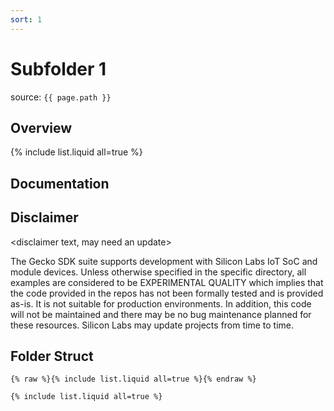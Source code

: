 ```yaml
---
sort: 1
---
```


# Subfolder 1

source: `{{ page.path }}`

## Overview

{% include list.liquid all=true %}

## Documentation

<some comments etc.>

## Disclaimer

<disclaimer text, may need an update>

The Gecko SDK suite supports development with Silicon Labs IoT SoC and module devices. Unless otherwise specified in the specific directory, all examples are considered to be EXPERIMENTAL QUALITY which implies that the code provided in the repos has not been formally tested and is provided as-is. It is not suitable for production environments. In addition, this code will not be maintained and there may be no bug maintenance planned for these resources. Silicon Labs may update projects from time to time.

## Folder Struct

```
{% raw %}{% include list.liquid all=true %}{% endraw %}

{% include list.liquid all=true %}
```